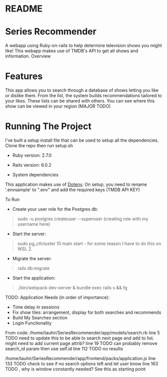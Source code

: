 
# README
# Series Recommender

A webapp using Ruby-on-rails to help determine television shows you might like! This webapp makes use of TMDB's API to get all shows and information.
Overview


# Features
This app allows you to search through a database of shows letting you like or dislike them. From the list, the system builds recommendations tailored to your likes. These lists can be shared with others. You can see where this show can be viewed in your region (MAJOR TODO)


# Running The Project
I've built a setup install file that can be used to setup all the dependencies. Clone the repo then run setup.sh
* Ruby version: 2.7.0
* Rails version: 6.0.2

* System dependencies

This application makes use of [Dotenv](https://github.com/bkeepers/dotenv). On setup, you need to rename '.envsample' to ".env" and add the required keys (TMDB API KEY) 


To Run
* Create your user role for the Postgres db:
> sudo -u postgres createuser --superuser <user> (creating role with my username here)
* Start the server:
> sudo pg_ctlcluster 10 main start - for some reason I have to do this on WSL 2.
* Migrate the server:
> rails db:migrate
* Start the application:
> ./bin/webpack-dev-server & bundle exec rails s && fg

TODO:
Application Needs (in order of importance):
* Time delay in sessions
* Fix show tiles: arrangement, display for both searches and recommends
* Build My Searches section
* Login Functionality 

From code:
/home/tauhir/SeriesRecommender/app/models/search.rb
  line 5    TODO  need to update this to be able to search next page and add to list. might need to add current page attrib?
  line 19   TODO  can probably remove search_id param then use self.id
  line 112  TODO  no results

/home/tauhir/SeriesRecommender/app/frontend/packs/application.js
  line 133  TODO  check to see if no search options left and let user know
  line 163  TODO  , why is window constantly needed? See this as starting point
  
